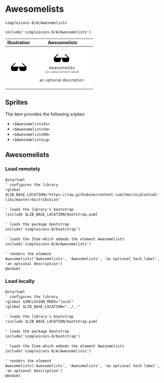 # Awesomelists


```text
simpleicons-8/A/Awesomelists
```

```text
include('simpleicons-8/A/Awesomelists')
```



| Illustration | Awesomelists |
| :---: | :---: |
| ![illustration for Illustration](../../simpleicons-8/A/Awesomelists.png) | ![illustration for Awesomelists](../../simpleicons-8/A/Awesomelists.Local.png) |



## Sprites
The item provides the following sriptes:

- `<$AwesomelistsXs>`
- `<$AwesomelistsSm>`
- `<$AwesomelistsMd>`
- `<$AwesomelistsLg>`





## Awesomelists

### Load remotely
```plantuml
@startuml
' configures the library
!global $LIB_BASE_LOCATION="https://raw.githubusercontent.com/tmorin/plantuml-libs/master/distribution"

' loads the library's bootstrap
!include $LIB_BASE_LOCATION/bootstrap.puml

' loads the package bootstrap
include('simpleicons-8/bootstrap')

' loads the Item which embeds the element Awesomelists
include('simpleicons-8/A/Awesomelists')

' renders the element
Awesomelists('Awesomelists', 'Awesomelists', 'an optional tech label', 'an optional description')
@enduml
```

### Load locally
```plantuml
@startuml
' configures the library
!global $INCLUSION_MODE="local"
!global $LIB_BASE_LOCATION="../.."

' loads the library's bootstrap
!include $LIB_BASE_LOCATION/bootstrap.puml

' loads the package bootstrap
include('simpleicons-8/bootstrap')

' loads the Item which embeds the element Awesomelists
include('simpleicons-8/A/Awesomelists')

' renders the element
Awesomelists('Awesomelists', 'Awesomelists', 'an optional tech label', 'an optional description')
@enduml
```

